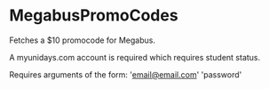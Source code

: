 # MegabusPromoCodes
Fetches a $10 promocode for Megabus.

A myunidays.com account is required which requires student status.

Requires arguments of the form: 'email@email.com' 'password'
